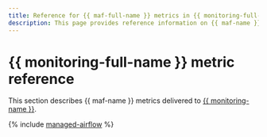 ```yaml
---
title: Reference for {{ maf-full-name }} metrics in {{ monitoring-full-name }}
description: This page provides reference information on {{ maf-name }} metrics delivered to {{ monitoring-full-name }}.
---
```


# {{ monitoring-full-name }} metric reference

This section describes {{ maf-name }} metrics delivered to [{{ monitoring-name }}](../monitoring/index.yaml).

{% include [managed-airflow](../_includes/monitoring/metrics-ref/managed-airflow.md) %}